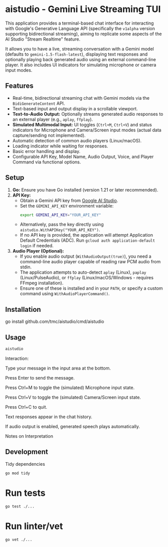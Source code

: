 # aistudio - Gemini Live Streaming TUI

This application provides a terminal-based chat interface for interacting with Google's Generative Language API (specifically the `v1alpha` version supporting bidirectional streaming), aiming to replicate some aspects of the AI Studio "Stream Realtime" feature.

It allows you to have a live, streaming conversation with a Gemini model (defaults to `gemini-1.5-flash-latest`), displaying text responses and optionally playing back generated audio using an external command-line player. It also includes UI indicators for simulating microphone or camera input modes.

## Features

*   Real-time, bidirectional streaming chat with Gemini models via the `BidiGenerateContent` API.
*   Text-based input and output display in a scrollable viewport.
*   **Text-to-Audio Output:** Optionally streams generated audio responses to an external player (e.g., `aplay`, `ffplay`).
*   **Simulated Multimodal Input:** UI toggles (`Ctrl+M`, `Ctrl+V`) and status indicators for Microphone and Camera/Screen input modes (actual data capture/sending not implemented).
*   Automatic detection of common audio players (Linux/macOS).
*   Loading indicator while waiting for responses.
*   Basic error handling and display.
*   Configurable API Key, Model Name, Audio Output, Voice, and Player Command via functional options.

## Setup

1.  **Go:** Ensure you have Go installed (version 1.21 or later recommended).
2.  **API Key:**
    *   Obtain a Gemini API key from [Google AI Studio](https://aistudio.google.com/).
    *   Set the `GEMINI_API_KEY` environment variable:
        ```bash
        export GEMINI_API_KEY="YOUR_API_KEY"
        ```
    *   Alternatively, pass the key directly using `aistudio.WithAPIKey("YOUR_API_KEY")`.
    *   If no API key is provided, the application will attempt Application Default Credentials (ADC). Run `gcloud auth application-default login` if needed.
3.  **Audio Player (Optional):**
    *   If you enable audio output (`WithAudioOutput(true)`), you need a command-line audio player capable of reading raw PCM audio from stdin.
    *   The application attempts to auto-detect `aplay` (Linux), `paplay` (Linux/PulseAudio), or `ffplay` (Linux/macOS/Windows - requires FFmpeg installation).
    *   Ensure one of these is installed and in your `PATH`, or specify a custom command using `WithAudioPlayerCommand()`.

## Installation

go install github.com/tmc/aistudio/cmd/aistudio

## Usage

```bash
aistudio
```
Interaction:

Type your message in the input area at the bottom.

Press Enter to send the message.

Press Ctrl+M to toggle the (simulated) Microphone input state.

Press Ctrl+V to toggle the (simulated) Camera/Screen input state.

Press Ctrl+C to quit.

Text responses appear in the chat history.

If audio output is enabled, generated speech plays automatically.

Notes on Interpretation


## Development

Tidy dependencies
```shell
go mod tidy
```

# Run tests
```shell
go test ./...
```

# Run linter/vet
```shell
go vet ./...
```

